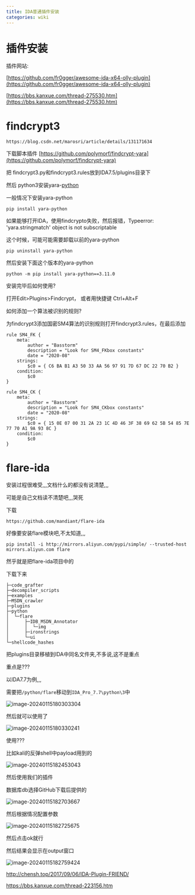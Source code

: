 ```yaml
---
title: IDA普通插件安装
categories: wiki
---
```




# 插件安装

插件网站:

[https://github.com/fr0gger/awesome-ida-x64-olly-plugin](https://github.com/fr0gger/awesome-ida-x64-olly-plugin)

[https://bbs.kanxue.com/thread-275530.htm](https://bbs.kanxue.com/thread-275530.htm)









# findcrypt3



```
https://blog.csdn.net/marosri/article/details/131171634
```



下载脚本插件   [https://github.com/polymorf/findcrypt-yara](https://github.com/polymorf/findcrypt-yara)

把 findcrypt3.py和findcrypt3.rules放到IDA7.5/plugins目录下

然后  python3安装yara-[python](https://so.csdn.net/so/search?q=python&spm=1001.2101.3001.7020)

一般情况下安装yara-python

```
pip install yara-python
```

如果能够打开IDA，使用findcrypto失败，然后报错，Typeerror: 'yara.stringmatch' object is not subscriptable

这个时候，可能可能需要卸载以前的yara-python

```
pip uninstall yara-python
```

然后安装下面这个版本的yara-python

```
python -m pip install yara-python==3.11.0
```

安装完毕后如何使用?

打开Edit>Plugins>Findcrypt，  或者用快捷键 Ctrl+Alt+F

如何添加一个算法被识别的规则?

为findcrypt3添加国密SM4算法的识别规则打开findcrypt3.rules，在最后添加

```
rule SM4_FK {
	meta:
		author = "Basstorm"
		description = "Look for SM4_FKbox constants"
		date = "2020-08"
	strings:
		$c0 = { C6 BA B1 A3 50 33 AA 56 97 91 7D 67 DC 22 70 B2 }
	condition:
		$c0
}

rule SM4_CK {
	meta:
		author = "Basstorm"
		description = "Look for SM4_CKbox constants"
		date = "2020-08"
	strings:
		$c0 = { 15 0E 07 00 31 2A 23 1C 4D 46 3F 38 69 62 5B 54 85 7E 77 70 A1 9A 93 8C }
	condition:
		$c0
}

```





# flare-ida

安装过程很难受,,,文档什么的都没有说清楚,,,

可能是自己文档读不清楚吧,,,哭死

下载

```
https://github.com/mandiant/flare-ida
```

好像要安装flare模块吧,不太知道,,,

```
pip install -i http://mirrors.aliyun.com/pypi/simple/ --trusted-host mirrors.aliyun.com flare
```



然乎就是把flare-ida项目中的

下载下来

```
├─code_grafter
├─decompiler_scripts
├─examples
├─MSDN_crawler
├─plugins
├─python
│  └─flare
│      ├─IDB_MSDN_Annotator
│      │  └─img
│      ├─ironstrings
│      └─ui
└─shellcode_hashes
```

把plugins目录移植到IDA中同名文件夹,不多说,这不是重点

重点是???

以IDA7.7为例,,,

需要把`/python/flare`移动到`IDA_Pro_7.7\python\3`中

![image-20240115180303304](./img/image-20240115180303304.png)

然后就可以使用了

![image-20240115180330241](./img/image-20240115180330241.png)

使用???

比如kali的反弹shell中payload用到的

![image-20240115182453043](./img/image-20240115182453043.png)

然后使用我们的插件

数据库db选择GitHub下载后提供的

![image-20240115182703667](./img/image-20240115182703667.png)

然后根据情况配置参数

![image-20240115182725675](./img/image-20240115182725675.png)

然后点击ok就行

然后结果会显示在output窗口

![image-20240115182759424](./img/image-20240115182759424.png)



http://chensh.top/2017/09/06/IDA-Plugin-FRIEND/

https://bbs.kanxue.com/thread-223156.htm